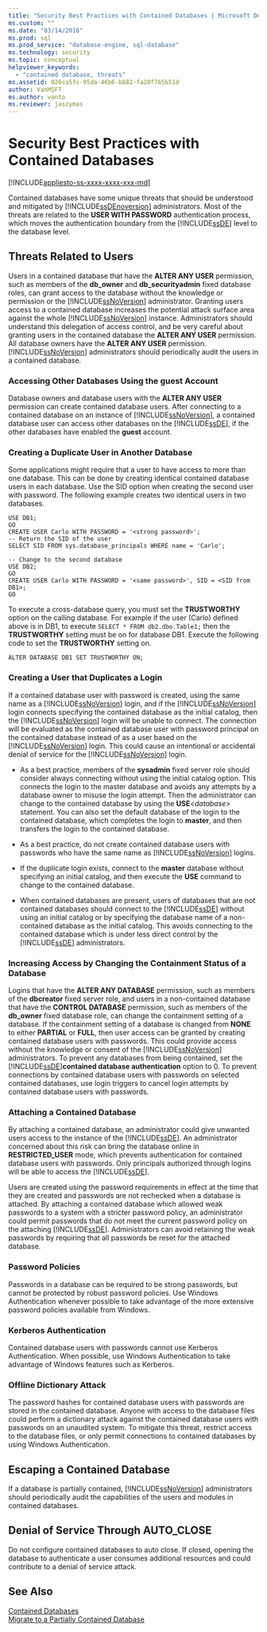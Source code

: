 ```yaml
---
title: "Security Best Practices with Contained Databases | Microsoft Docs"
ms.custom: ""
ms.date: "03/14/2016"
ms.prod: sql
ms.prod_service: "database-engine, sql-database"
ms.technology: security
ms.topic: conceptual
helpviewer_keywords: 
  - "contained database, threats"
ms.assetid: 026ca5fc-95da-46b6-b882-fa20f765b51d
author: VanMSFT
ms.author: vanto
ms.reviewer: jaszymas
---
```

# Security Best Practices with Contained Databases
[!INCLUDE[appliesto-ss-xxxx-xxxx-xxx-md](../../includes/appliesto-ss-xxxx-xxxx-xxx-md.md)]

  Contained databases have some unique threats that should be understood and mitigated by [!INCLUDE[ssDEnoversion](../../includes/ssdenoversion-md.md)] administrators. Most of the threats are related to the **USER WITH PASSWORD** authentication process, which moves the authentication boundary from the [!INCLUDE[ssDE](../../includes/ssde-md.md)] level to the database level.  
  
## Threats Related to Users  
 Users in a contained database that have the **ALTER ANY USER** permission, such as members of the **db_owner** and **db_securityadmin** fixed database roles, can grant access to the database without the knowledge or permission or the [!INCLUDE[ssNoVersion](../../includes/ssnoversion-md.md)] administrator. Granting users access to a contained database increases the potential attack surface area against the whole [!INCLUDE[ssNoVersion](../../includes/ssnoversion-md.md)] instance. Administrators should understand this delegation of access control, and be very careful about granting users in the contained database the **ALTER ANY USER** permission. All database owners have the **ALTER ANY USER** permission. [!INCLUDE[ssNoVersion](../../includes/ssnoversion-md.md)] administrators should periodically audit the users in a contained database.  
  
### Accessing Other Databases Using the guest Account  
 Database owners and database users with the **ALTER ANY USER** permission can create contained database users. After connecting to a contained database on an instance of [!INCLUDE[ssNoVersion](../../includes/ssnoversion-md.md)], a contained database user can access other databases on the [!INCLUDE[ssDE](../../includes/ssde-md.md)], if the other databases have enabled the **guest** account.  
  
### Creating a Duplicate User in Another Database  
 Some applications might require that a user to have access to more than one database. This can be done by creating identical contained database users in each database. Use the SID option when creating the second user with password. The following example creates two identical users in two databases.  
  
```  
USE DB1;  
GO  
CREATE USER Carlo WITH PASSWORD = '<strong password>';   
-- Return the SID of the user  
SELECT SID FROM sys.database_principals WHERE name = 'Carlo';  
  
-- Change to the second database  
USE DB2;  
GO  
CREATE USER Carlo WITH PASSWORD = '<same password>', SID = <SID from DB1>;  
GO  
```  
  
 To execute a cross-database query, you must set the **TRUSTWORTHY** option on the calling database. For example if the user (Carlo) defined above is in DB1, to execute `SELECT * FROM db2.dbo.Table1;` then the **TRUSTWORTHY** setting must be on for database DB1. Execute the following code to set the **TRUSTWORTHY** setting on.  
  
```  
ALTER DATABASE DB1 SET TRUSTWORTHY ON;  
```  
  
### Creating a User that Duplicates a Login  
 If a contained database user with password is created, using the same name as a [!INCLUDE[ssNoVersion](../../includes/ssnoversion-md.md)] login, and if the [!INCLUDE[ssNoVersion](../../includes/ssnoversion-md.md)] login connects specifying the contained database as the initial catalog, then the [!INCLUDE[ssNoVersion](../../includes/ssnoversion-md.md)] login will be unable to connect. The connection will be evaluated as the contained database user with password principal on the contained database instead of as a user based on the [!INCLUDE[ssNoVersion](../../includes/ssnoversion-md.md)] login. This could cause an intentional or accidental denial of service for the [!INCLUDE[ssNoVersion](../../includes/ssnoversion-md.md)] login.  
  
-   As a best practice, members of the **sysadmin** fixed server role should consider always connecting without using the initial catalog option. This connects the login to the master database and avoids any attempts by a database owner to misuse the login attempt. Then the administrator can change to the contained database by using the **USE**_\<database>_ statement. You can also set the default database of the login to the contained database, which completes the login to **master**, and then transfers the login to the contained database.  
  
-   As a best practice, do not create contained database users with passwords who have the same name as [!INCLUDE[ssNoVersion](../../includes/ssnoversion-md.md)] logins.  
  
-   If the duplicate login exists, connect to the **master** database without specifying an initial catalog, and then execute the **USE** command to change to the contained database.  
  
-   When contained databases are present, users of databases that are not contained databases should connect to the [!INCLUDE[ssDE](../../includes/ssde-md.md)] without using an initial catalog or by specifying the database name of a non-contained database as the initial catalog. This avoids connecting to the contained database which is under less direct control by the [!INCLUDE[ssDE](../../includes/ssde-md.md)] administrators.  
  
### Increasing Access by Changing the Containment Status of a Database  
 Logins that have the **ALTER ANY DATABASE** permission, such as members of the **dbcreator** fixed server role, and users in a non-contained database that have the **CONTROL DATABASE** permission, such as members of the **db_owner** fixed database role, can change the containment setting of a database. If the containment setting of a database is changed from **NONE** to either **PARTIAL** or **FULL**, then user access can be granted by creating contained database users with passwords. This could provide access without the knowledge or consent of the [!INCLUDE[ssNoVersion](../../includes/ssnoversion-md.md)] administrators. To prevent any databases from being contained, set the [!INCLUDE[ssDE](../../includes/ssde-md.md)]**contained database authentication** option to 0. To prevent connections by contained database users with passwords on selected contained databases, use login triggers to cancel login attempts by contained database users with passwords.  
  
### Attaching a Contained Database  
 By attaching a contained database, an administrator could give unwanted users access to the instance of the [!INCLUDE[ssDE](../../includes/ssde-md.md)]. An administrator concerned about this risk can bring the database online in **RESTRICTED_USER** mode, which prevents authentication for contained database users with passwords. Only principals authorized through logins will be able to access the [!INCLUDE[ssDE](../../includes/ssde-md.md)].  
  
 Users are created using the password requirements in effect at the time that they are created and passwords are not rechecked when a database is attached. By attaching a contained database which allowed weak passwords to a system with a stricter password policy, an administrator could permit passwords that do not meet the current password policy on the attaching [!INCLUDE[ssDE](../../includes/ssde-md.md)]. Administrators can avoid retaining the weak passwords by requiring that all passwords be reset for the attached database.  
  
### Password Policies  
 Passwords in a database can be required to be strong passwords, but cannot be protected by robust password policies. Use Windows Authentication whenever possible to take advantage of the more extensive password policies available from Windows.  
  
### Kerberos Authentication  
 Contained database users with passwords cannot use Kerberos Authentication. When possible, use Windows Authentication to take advantage of Windows features such as Kerberos.  
  
### Offline Dictionary Attack  
 The password hashes for contained database users with passwords are stored in the contained database. Anyone with access to the database files could perform a dictionary attack against the contained database users with passwords on an unaudited system. To mitigate this threat, restrict access to the database files, or only permit connections to contained databases by using Windows Authentication.  
  
## Escaping a Contained Database  
 If a database is partially contained, [!INCLUDE[ssNoVersion](../../includes/ssnoversion-md.md)] administrators should periodically audit the capabilities of the users and modules in contained databases.  
  
## Denial of Service Through AUTO_CLOSE  
 Do not configure contained databases to auto close. If closed, opening the database to authenticate a user consumes additional resources and could contribute to a denial of service attack.  
  
## See Also  
 [Contained Databases](../../relational-databases/databases/contained-databases.md)   
 [Migrate to a Partially Contained Database](../../relational-databases/databases/migrate-to-a-partially-contained-database.md)  
  
  
